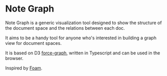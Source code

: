 # Note Graph

Note Graph is a generic visualization tool designed to show the structure of the document space and the relations between each doc.

It aims to be a handy tool for anyone who's interested in building a graph view for document spaces.

It is based on D3 [force-graph](https://github.com/vasturiano/force-graph), written in Typescript and can be used in the browser.


Inspired by [Foam](https://github.com/foambubble/foam).
